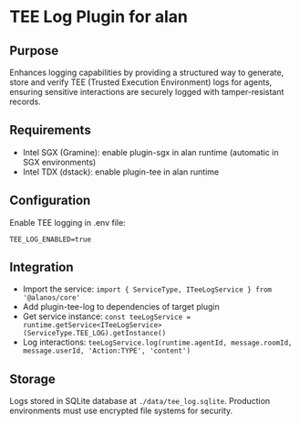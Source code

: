 # TEE Log Plugin for alan

## Purpose

Enhances logging capabilities by providing a structured way to generate, store and verify TEE (Trusted Execution Environment) logs for agents, ensuring sensitive interactions are securely logged with tamper-resistant records.

## Requirements

- Intel SGX (Gramine): enable plugin-sgx in alan runtime (automatic in SGX environments)
- Intel TDX (dstack): enable plugin-tee in alan runtime

## Configuration

Enable TEE logging in .env file:

```env
TEE_LOG_ENABLED=true
```

## Integration

- Import the service: `import { ServiceType, ITeeLogService } from '@alanos/core'`
- Add plugin-tee-log to dependencies of target plugin
- Get service instance: `const teeLogService = runtime.getService<ITeeLogService>(ServiceType.TEE_LOG).getInstance()`
- Log interactions: `teeLogService.log(runtime.agentId, message.roomId, message.userId, 'Action:TYPE', 'content')`

## Storage

Logs stored in SQLite database at `./data/tee_log.sqlite`. Production environments must use encrypted file systems for security.
